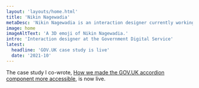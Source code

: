 ```yaml
---
layout: 'layouts/home.html'
title: 'Nikin Nagewadia'
metaDesc: 'Nikin Nagewadia is an interaction designer currently working at the Government Digial Service in London, England.'
image: home
imageAltText: 'A 3D emoji of Nikin Nagewadia.'
intro: 'Interaction designer at the Government Digital Service'
latest:
  headline: 'GOV.UK case study is live'
  date: '2021-10'
---
```


<p>The case study I co-wrote, <a href='https://insidegovuk.blog.gov.uk/2021/10/29/how-we-made-the-gov-uk-accordion-component-more-accessible/' rel='external'>How we made the GOV.UK accordion component more accessible</a>, is now live.</p>
